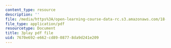 ```yaml
---
content_type: resource
description: ''
file: /media/https%3A/open-learning-course-data-rc.s3.amazonaws.com/18-01-single-variable-calculus-fall-2006/7670e692e662cd8908778da9d241e209_aeXp1zC6Hls.pdf
file_type: application/pdf
resourcetype: Document
title: 3play pdf file
uid: 7670e692-e662-cd89-0877-8da9d241e209
---
```

